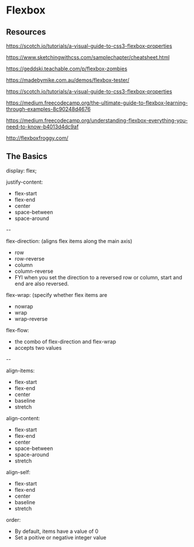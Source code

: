 # Flexbox

## Resources

https://scotch.io/tutorials/a-visual-guide-to-css3-flexbox-properties

https://www.sketchingwithcss.com/samplechapter/cheatsheet.html

https://geddski.teachable.com/p/flexbox-zombies

https://madebymike.com.au/demos/flexbox-tester/

https://scotch.io/tutorials/a-visual-guide-to-css3-flexbox-properties

https://medium.freecodecamp.org/the-ultimate-guide-to-flexbox-learning-through-examples-8c90248d4676

https://medium.freecodecamp.org/understanding-flexbox-everything-you-need-to-know-b4013d4dc9af

http://flexboxfroggy.com/

## The Basics

display: flex;

justify-content: 
- flex-start
- flex-end
- center
- space-between
- space-around

--

flex-direction: (aligns flex items along the main axis)
- row
- row-reverse
- column
- column-reverse
- FYI when you set the direction to a reversed row or column, start and end are also reversed.

flex-wrap: (specify whether flex items are 
- nowrap
- wrap
- wrap-reverse

flex-flow:
- the combo of flex-direction and flex-wrap
- accepts two values

--

align-items:
- flex-start
- flex-end
- center
- baseline
- stretch

align-content:
- flex-start
- flex-end
- center
- space-between
- space-around
- stretch

align-self:
- flex-start
- flex-end
- center
- baseline
- stretch

order:
- By default, items have a value of 0
- Set a poitive or negative integer value
